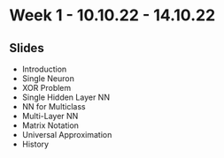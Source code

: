 # Week 1 - 10.10.22 - 14.10.22
## Slides

- Introduction
- Single Neuron
- XOR Problem
- Single Hidden Layer NN
- NN for Multiclass
- Multi-Layer NN
- Matrix Notation
- Universal Approximation
- History
